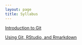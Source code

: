 ```yaml
---
layout: page
title: Syllabus
---
```


[Introduction to Git](01_introduction_to_git.html)

[Using Git, RStudio, and Rmarkdown](02_introduction_to_Rstudio.html)

